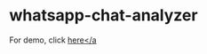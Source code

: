 # whatsapp-chat-analyzer
For demo, click <a href="https://analyzer-whatsapp-chat.herokuapp.com/" target="_blank">here</a
